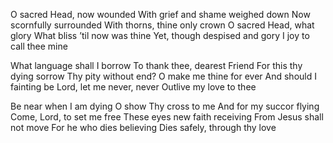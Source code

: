 O sacred Head, now wounded
With grief and shame weighed down 
Now scornfully surrounded
With thorns, thine only crown
O sacred Head, what glory
What bliss ’til now was thine
Yet, though despised and gory
I joy to call thee mine

What language shall I borrow 
To thank thee, dearest Friend 
For this thy dying sorrow
Thy pity without end?
O make me thine for ever 
And should I fainting be Lord, let me never, never 
Outlive my love to thee

Be near when I am dying
O show Thy cross to me
And for my succor flying 
Come, Lord, to set me free 
These eyes new faith receiving 
From Jesus shall not move 
For he who dies believing 
Dies safely, through thy love